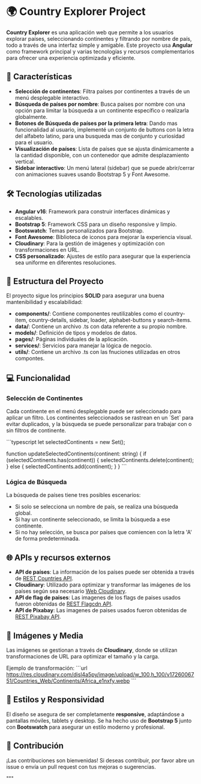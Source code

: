 # 🌍 Country Explorer Project

**Country Explorer** es una aplicación web que permite a los usuarios explorar países, seleccionando continentes y filtrando por nombre de país, todo a través de una interfaz simple y amigable. Este proyecto usa **Angular** como framework principal y varias tecnologías y recursos complementarios para ofrecer una experiencia optimizada y eficiente.

## 🚀 Características

- **Selección de continentes**: Filtra países por continentes a través de un menú desplegable interactivo.
- **Búsqueda de países por nombre**: Busca países por nombre con una opción para limitar la búsqueda a un continente específico o realizarla globalmente.
- **Botones de Búsqueda de países por la primera letra**: Dando mas funcionalidad al usuario, implementé un conjunto de buttons con la letra del alfabeto latino, para una busqueda mas de conjunto y curiosidad para el usuario.
- **Visualización de países**: Lista de países que se ajusta dinámicamente a la cantidad disponible, con un contenedor que admite desplazamiento vertical.
- **Sidebar interactivo**: Un menú lateral (sidebar) que se puede abrir/cerrar con animaciones suaves usando Bootstrap 5 y Font Awesome.

## 🛠️ Tecnologías utilizadas

- **Angular v16**: Framework para construir interfaces dinámicas y escalables.
- **Bootstrap 5**: Framework CSS para un diseño responsive y limpio.
- **Bootswatch**: Temas personalizados para Bootstrap.
- **Font Awesome**: Biblioteca de iconos para mejorar la experiencia visual.
- **Cloudinary**: Para la gestión de imágenes y optimización con transformaciones en URL.
- **CSS personalizado**: Ajustes de estilo para asegurar que la experiencia sea uniforme en diferentes resoluciones.

## 📂 Estructura del Proyecto

El proyecto sigue los principios **SOLID** para asegurar una buena mantenibilidad y escalabilidad:

- **components/**: Contiene componentes reutilizables como el country-item, country-details, sidebar, loader, alphabet-buttons y search-items.
- **data/**: Contiene un archivo .ts con data referente a su propio nombre.
- **models/**: Definición de tipos y modelos de datos.
- **pages/**: Páginas individuales de la aplicación.
- **services/**: Servicios para manejar la lógica de negocio.
- **utils/**: Contiene un archivo .ts con las fnuciones utilizadas en otros compontes.


## 💻 Funcionalidad

### Selección de Continentes
Cada continente en el menú desplegable puede ser seleccionado para aplicar un filtro. Los continentes seleccionados se rastrean en un \`Set\` para evitar duplicados, y la búsqueda se puede personalizar para trabajar con o sin filtros de continente.

\`\`\`typescript
let selectedContinents = new Set<string>();

function updateSelectedContinents(continent: string) {
  if (selectedContinents.has(continent)) {
    selectedContinents.delete(continent);
  } else {
    selectedContinents.add(continent);
  }
}
\`\`\`

### Lógica de Búsqueda
La búsqueda de países tiene tres posibles escenarios:
- Si solo se selecciona un nombre de país, se realiza una búsqueda global.
- Si hay un continente seleccionado, se limita la búsqueda a ese continente.
- Si no hay selección, se busca por países que comiencen con la letra 'A' de forma predeterminada.

## 🌐 APIs y recursos externos

- **API de países**: La información de los países puede ser obtenida a través de [REST Countries API](https://countries.trevorblades.com/).
- **Cloudinary**: Utilizado para optimizar y transformar las imágenes de los países según sea necesario [Web Cloudinary](https://cloudinary.com/).
- **API de flag de paises**: Las imagenes de los flags de paises usados fueron obtenidas de [REST Flagcdn API](https://flagcdn.com/64x48/pe.png).
- **API de Pixabay**: Las imagenes de paises usados fueron obtenidas de [REST Pixabay API](https://pixabay.com/api/docs/).

## 📸 Imágenes y Media
Las imágenes se gestionan a través de **Cloudinary**, donde se utilizan transformaciones de URL para optimizar el tamaño y la carga.

Ejemplo de transformación:
\`\`\`url
https://res.cloudinary.com/djsl4a5py/image/upload/w_100,h_100/v1726006751/Countries_Web/Continents/Africa_e1nxfy.webp
\`\`\`

## 🎨 Estilos y Responsividad

El diseño se asegura de ser completamente **responsive**, adaptándose a pantallas móviles, tablets y desktop. Se ha hecho uso de **Bootstrap 5** junto con **Bootswatch** para asegurar un estilo moderno y profesional.

## 🤝 Contribución

¡Las contribuciones son bienvenidas! Si deseas contribuir, por favor abre un issue o envía un pull request con tus mejoras o sugerencias.

"""
